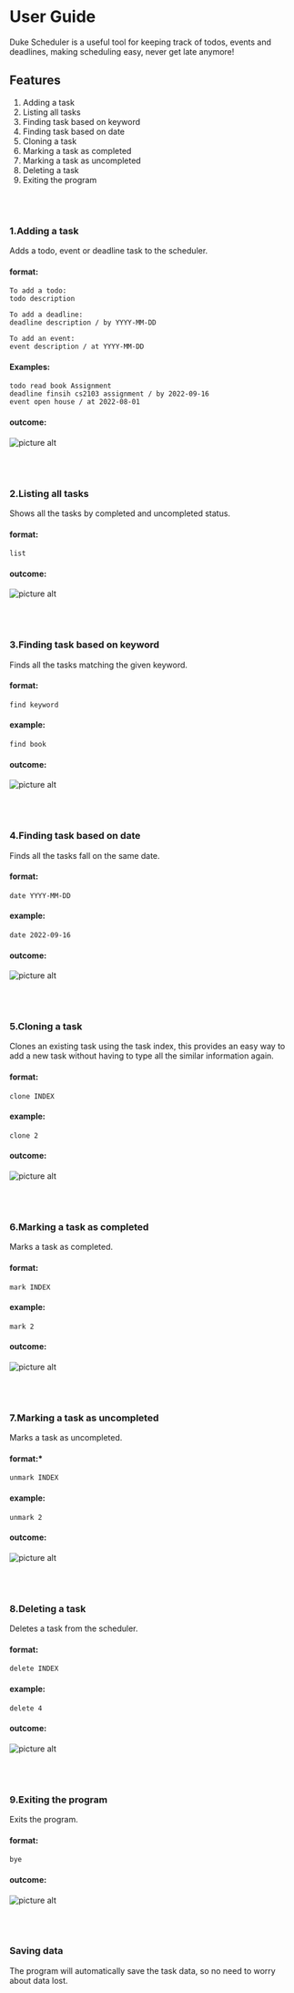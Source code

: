 # User Guide
Duke Scheduler is a useful tool for keeping track of todos, events and deadlines, making scheduling easy, never get late anymore!

## Features 
1. Adding a task
2. Listing all tasks
3. Finding task based on keyword
4. Finding task based on date
5. Cloning a task
6. Marking a task as completed
7. Marking a task as uncompleted
8. Deleting a task
9. Exiting the program

<br/><br/>
### 1.Adding a task 
Adds a todo, event or deadline task to the scheduler.
#### format:
```
To add a todo: 
todo description

To add a deadline: 
deadline description / by YYYY-MM-DD

To add an event: 
event description / at YYYY-MM-DD
```
#### Examples:
```
todo read book Assignment
deadline finsih cs2103 assignment / by 2022-09-16
event open house / at 2022-08-01
```
#### outcome:
![picture alt](https://i.postimg.cc/0jyCBxjn/add.png)

<br/><br/>
### 2.Listing all tasks
Shows all the tasks by completed and uncompleted status.
#### format:
```
list
```
#### outcome:
![picture alt](https://i.postimg.cc/66fLx7NQ/List.png)

<br/><br/>
### 3.Finding task based on keyword
Finds all the tasks matching the given keyword.
#### format:
```
find keyword
```
#### example:
```
find book
```
#### outcome:
![picture alt](https://i.postimg.cc/W1HwYQc6/find-Keyword.png)

<br/><br/>
### 4.Finding task based on date
Finds all the tasks fall on the same date.
#### format:
```
date YYYY-MM-DD
```
#### example:
```
date 2022-09-16
```
#### outcome:
![picture alt](https://i.postimg.cc/brc6C4bF/date.png)

<br/><br/>
### 5.Cloning a task
Clones an existing task using the task index, this provides an easy way to add a new task without having to type all the similar information again.
#### format:
```
clone INDEX
```
#### example:
```
clone 2
```
#### outcome:
![picture alt](https://i.postimg.cc/449q6QtS/clone.png)


<br/><br/>
### 6.Marking a task as completed
Marks a task as completed.
#### format:
```
mark INDEX
```
#### example:
```
mark 2
```
#### outcome:
![picture alt](https://i.postimg.cc/FzTLdL9g/mark.png)



<br/><br/>
### 7.Marking a task as uncompleted
Marks a task as uncompleted.
#### format:*
```
unmark INDEX
```
#### example:
```
unmark 2
```
#### outcome:
![picture alt](https://i.postimg.cc/hjpjpRHK/unmark.png)


<br/><br/>
### 8.Deleting a task
Deletes a task from the scheduler.
#### format:
```
delete INDEX
```
#### example:
```
delete 4
```
#### outcome:
![picture alt](https://i.postimg.cc/C1D7qJtC/delete.png)


<br/><br/>
### 9.Exiting the program
Exits the program.
#### format:
```
bye
```
#### outcome:
![picture alt](https://i.postimg.cc/TwF8Rkbr/bye.png)


<br/><br/>
### Saving data
The program will automatically save the task data, so no need to worry about data lost.

